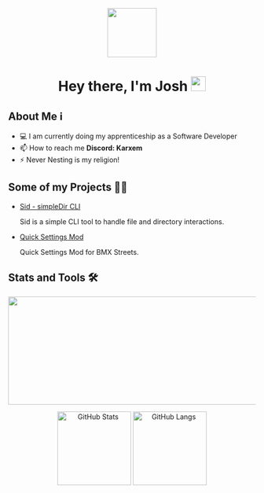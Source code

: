 <div id="header" align="center">
  <img src="https://media.giphy.com/media/M9gbBd9nbDrOTu1Mqx/giphy.gif" width="100"/>
</div>
<h1 align="center">
  Hey there, I'm Josh
  <img src="https://media.giphy.com/media/hvRJCLFzcasrR4ia7z/giphy.gif" width="30px"/>
</h1>

## About Me ℹ️
- 💻 I am currently doing my apprenticeship as a Software Developer
- 📫 How to reach me **Discord: Karxem**
- ⚡ Never Nesting is my religion!

## Some of my Projects 👨‍💻

* [Sid - simpleDir CLI](https://github.com/Karxem/simpledir-cli)

  Sid is a simple CLI tool to handle file and directory interactions.

* [Quick Settings Mod](https://github.com/Karxem/quick-settings-streets)

  Quick Settings Mod for BMX Streets.

## Stats and Tools 🛠️
<p align="center">
  <img width="800" height="220" src="https://streak-stats.demolab.com?user=undefinedjosh&theme=transparent&hide_border=true&border_radius=5&card_width=800">
</p>
<p align="center">
  <img alt="GitHub Stats" height="150" src="https://github-readme-stats.vercel.app/api?username=undefinedjosh&hide=contribs,issues&rank_icon=github&theme=transparent"/>
  <img alt="GitHub Langs" height="150" src="https://github-readme-stats.vercel.app/api/top-langs/?username=undefinedjosh&hide_progress=true&theme=transparent" />
</p>
